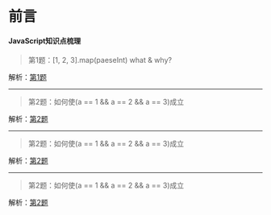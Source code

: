 # 前言
#### JavaScript知识点梳理

> 第1题：[1, 2, 3].map(paeseInt) what & why?

解析：[第1题](https://github.com/fuhangyy/JavaScrip-Blog/issues/1)

---

> 第2题：如何使(a == 1 && a == 2 && a == 3)成立

解析：[第2题](https://github.com/fuhangyy/JavaScrip-Blog/issues/2)

---

> 第2题：如何使(a == 1 && a == 2 && a == 3)成立

解析：[第2题](https://github.com/fuhangyy/JavaScrip-Blog/issues/2)

---

> 第2题：如何使(a == 1 && a == 2 && a == 3)成立

解析：[第2题](https://github.com/fuhangyy/JavaScrip-Blog/issues/2)
